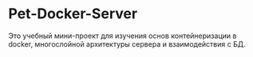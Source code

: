 # Pet-Docker-Server

Это учебный мини-проект для изучения основ контейнеризации в docker, многослойной архитектуры сервера и взаимодействия с БД.
